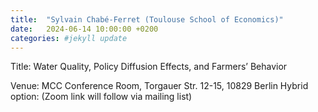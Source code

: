 ```yaml
---
title:  "Sylvain Chabé-Ferret (Toulouse School of Economics)"
date:   2024-06-14 10:00:00 +0200
categories: #jekyll update
---
```

Title: Water Quality, Policy Diffusion Effects, and Farmers’
Behavior

Venue: MCC Conference Room,
Torgauer Str. 12-15, 10829 Berlin
Hybrid option:
(Zoom link will follow via mailing list)


